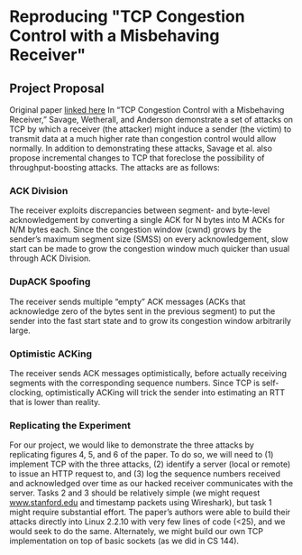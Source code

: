 # Reproducing "TCP Congestion Control with a Misbehaving Receiver"

## Project Proposal
Original paper [linked here](http://www.google.com/url?q=http%3A%2F%2Fcseweb.ucsd.edu%2F%257Esavage%2Fpapers%2FCCR99.pdf&sa=D&sntz=1&usg=AFQjCNFIfy1P5RgDYmguNgWUhmgd_3o0Bw)
In “TCP Congestion Control with a Misbehaving Receiver,” Savage, Wetherall, and Anderson demonstrate a set of attacks on TCP by which a receiver (the attacker) might induce a sender (the victim) to transmit data at a much higher rate than congestion control would allow normally.  In addition to demonstrating these attacks, Savage et al. also propose incremental changes to TCP that foreclose the possibility of throughput-boosting attacks.  The attacks are as follows:

### ACK Division
The receiver exploits discrepancies between segment- and byte-level acknowledgement by converting a single ACK for N bytes into M ACKs for N/M bytes each.  Since the congestion window (cwnd) grows by the sender’s maximum segment size (SMSS) on every acknowledgement, slow start can be made to grow the congestion window much quicker than usual through ACK Division.

### DupACK Spoofing
The receiver sends multiple “empty” ACK messages (ACKs that acknowledge zero of the bytes sent in the previous segment) to put the sender into the fast start state and to grow its congestion window arbitrarily large.

### Optimistic ACKing
The receiver sends ACK messages optimistically, before actually receiving segments with the corresponding sequence numbers.  Since TCP is self-clocking, optimistically ACKing will trick the sender into estimating an RTT that is lower than reality.

### Replicating the Experiment
For our project, we would like to demonstrate the three attacks by replicating figures 4, 5, and 6 of the paper.  To do so, we will need to (1) implement TCP with the three attacks, (2) identify a server (local or remote) to issue an HTTP request to, and (3) log the sequence numbers received and acknowledged over time as our hacked receiver communicates with the server.  Tasks 2 and 3 should be relatively simple (we might request www.stanford.edu and timestamp packets using Wireshark), but task 1 might require substantial effort.  The paper’s authors were able to build their attacks directly into Linux 2.2.10 with very few lines of code (<25), and we would seek to do the same.  Alternately, we might build our own TCP implementation on top of basic sockets (as we did in CS 144).

